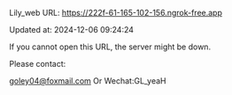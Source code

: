 Lily_web URL: https://222f-61-165-102-156.ngrok-free.app

Updated at: 2024-12-06 09:24:24

If you cannot open this URL, the server might be down.

Please contact: 

goley04@foxmail.com Or Wechat:GL_yeaH